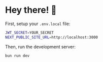 # Hey there! 👋

First, setup your `.env.local` file:

```bash
JWT_SECRET=YOUR_SECRET
NEXT_PUBLIC_SITE_URL=http://localhost:3000
```

Then, run the development server:

```bash
bun run dev
```
